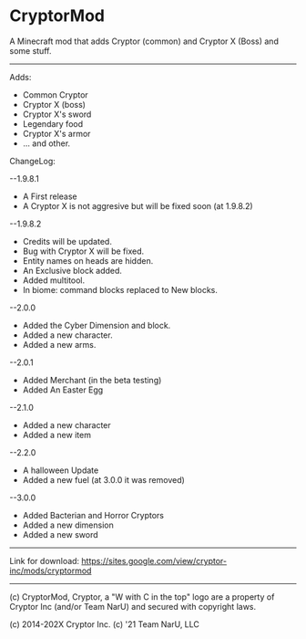 # CryptorMod
A Minecraft mod that adds Cryptor (common) and Cryptor X (Boss) and some stuff. 

---------------------------------------------------------------------------

Adds:
- Common Cryptor
- Cryptor X (boss)
- Cryptor X's sword
- Legendary food
- Cryptor X's armor
- ... and other.

ChangeLog:

--1.9.8.1
- A First release
- A Cryptor X is not aggresive but will be fixed soon (at 1.9.8.2)

--1.9.8.2
- Credits will be updated. 
- Bug with Cryptor X will be fixed. 
- Entity names on heads are hidden. 
- An Exclusive block added. 
- Added multitool.
- In biome: command blocks replaced to New blocks. 

--2.0.0
- Added the Cyber Dimension and block. 
- Added a new character. 
- Added a new arms. 

--2.0.1
- Added Merchant (in the beta testing)
- Added An Easter Egg

--2.1.0
- Added a new character
- Added a new item

--2.2.0
- A halloween Update
- Added a new fuel (at 3.0.0 it was removed)

--3.0.0
- Added Bacterian and Horror Cryptors
- Added a new dimension
- Added a new sword

-------------------------------------------------------------

Link for download:
https://sites.google.com/view/cryptor-inc/mods/cryptormod

-------------------------------------------------------------

(c) CryptorMod, Cryptor, a "W with C in the top" logo are a property of Cryptor Inc (and/or Team NarU) and secured with copyright laws. 

(c) 2014-202X Cryptor Inc.
(c) '21 Team NarU, LLC
